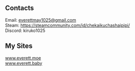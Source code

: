 ## Contacts

Email: everettmay1025@gmail.com<br/>
Steam: https://steamcommunity.com/id/chekaikuchashaipipi/<br/>
Discord: kiruko1025<br/>

## My Sites
www.everett.moe <br/>
www.everett.baby
